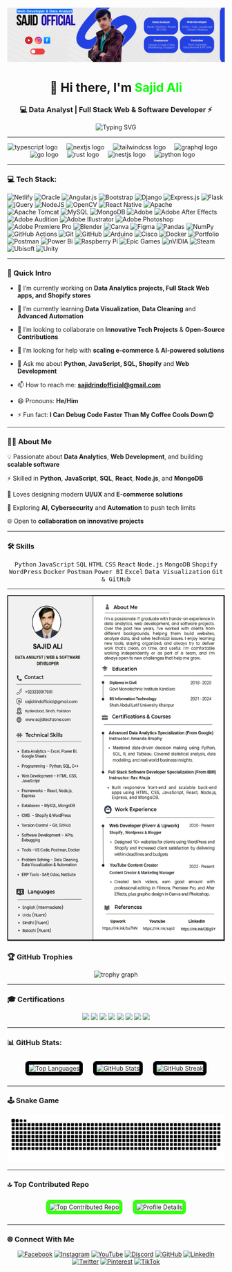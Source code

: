 ![logo](https://github.com/sajidexpertise/sajidexpertise/blob/main/Header%20Banner.png)
<!-- HEADER -->
<h1 align="center">👋 Hi there, I'm <span style="color:#00FF00;">Sajid Ali</span></h1>
<h3 align="center">💻 Data Analyst | Full Stack Web & Software Developer ⚡</h3>

<p align="center">
  <img src="https://readme-typing-svg.herokuapp.com?font=Fira+Code&weight=500&size=22&pause=1000&color=00FF00&center=true&vCenter=true&width=600&lines=Data+Analyst+%7C+Web+%26+Software+Developer;Full+Stack+Dev+%7C+React+%7C+Node.js+%7C+MongoDB;Python+%7C+SQL+%7C+C%2B%2B;Digital+Marketer+%7C+E-commerce+Specialist;Always+Learning+%26+Building+Cool+Stuff" alt="Typing SVG" />
</p>

---

<div align="center">
  <img src="https://skillicons.dev/icons?i=ts" height="60" alt="typescript logo"  />
  <img width="12" />
  <img src="https://skillicons.dev/icons?i=nextjs" height="60" alt="nextjs logo"  />
  <img width="12" />
  <img src="https://skillicons.dev/icons?i=tailwind" height="60" alt="tailwindcss logo"  />
  <img width="12" />
  <img src="https://skillicons.dev/icons?i=graphql" height="60" alt="graphql logo"  />
  <img width="12" />
  <img src="https://skillicons.dev/icons?i=go" height="60" alt="go logo"  />
  <img width="12" />
  <img src="https://skillicons.dev/icons?i=rust" height="60" alt="rust logo"  />
  <img width="12" />
  <img src="https://skillicons.dev/icons?i=nestjs" height="60" alt="nestjs logo"  />
  <img width="12" />
  <img src="https://skillicons.dev/icons?i=py" height="60" alt="python logo"  />
  <img width="12" />
</div>

---

### 💻 Tech Stack:
![Netlify](https://img.shields.io/badge/netlify-%23000000.svg?style=for-the-badge&logo=netlify&logoColor=#00C7B7) ![Oracle](https://img.shields.io/badge/Oracle-F80000?style=for-the-badge&logo=oracle&logoColor=white) ![Angular.js](https://img.shields.io/badge/angular.js-%23E23237.svg?style=for-the-badge&logo=angularjs&logoColor=white) ![Bootstrap](https://img.shields.io/badge/bootstrap-%238511FA.svg?style=for-the-badge&logo=bootstrap&logoColor=white) ![Django](https://img.shields.io/badge/django-%23092E20.svg?style=for-the-badge&logo=django&logoColor=white) ![Express.js](https://img.shields.io/badge/express.js-%23404d59.svg?style=for-the-badge&logo=express&logoColor=%2361DAFB) ![Flask](https://img.shields.io/badge/flask-%23000.svg?style=for-the-badge&logo=flask&logoColor=white) ![jQuery](https://img.shields.io/badge/jquery-%230769AD.svg?style=for-the-badge&logo=jquery&logoColor=white) ![NodeJS](https://img.shields.io/badge/node.js-6DA55F?style=for-the-badge&logo=node.js&logoColor=white) ![OpenCV](https://img.shields.io/badge/opencv-%23white.svg?style=for-the-badge&logo=opencv&logoColor=white) ![React Native](https://img.shields.io/badge/react_native-%2320232a.svg?style=for-the-badge&logo=react&logoColor=%2361DAFB) ![Apache](https://img.shields.io/badge/apache-%23D42029.svg?style=for-the-badge&logo=apache&logoColor=white) ![Apache Tomcat](https://img.shields.io/badge/apache%20tomcat-%23F8DC75.svg?style=for-the-badge&logo=apache-tomcat&logoColor=black) ![MySQL](https://img.shields.io/badge/mysql-4479A1.svg?style=for-the-badge&logo=mysql&logoColor=white) ![MongoDB](https://img.shields.io/badge/MongoDB-%234ea94b.svg?style=for-the-badge&logo=mongodb&logoColor=white) ![Adobe](https://img.shields.io/badge/adobe-%23FF0000.svg?style=for-the-badge&logo=adobe&logoColor=white) ![Adobe After Effects](https://img.shields.io/badge/Adobe%20After%20Effects-9999FF.svg?style=for-the-badge&logo=Adobe%20After%20Effects&logoColor=white) ![Adobe Audition](https://img.shields.io/badge/Adobe%20Audition-9999FF.svg?style=for-the-badge&logo=Adobe%20Audition&logoColor=white) ![Adobe Illustrator](https://img.shields.io/badge/adobe%20illustrator-%23FF9A00.svg?style=for-the-badge&logo=adobe%20illustrator&logoColor=white) ![Adobe Photoshop](https://img.shields.io/badge/adobe%20photoshop-%2331A8FF.svg?style=for-the-badge&logo=adobe%20photoshop&logoColor=white) ![Adobe Premiere Pro](https://img.shields.io/badge/Adobe%20Premiere%20Pro-9999FF.svg?style=for-the-badge&logo=Adobe%20Premiere%20Pro&logoColor=white) ![Blender](https://img.shields.io/badge/blender-%23F5792A.svg?style=for-the-badge&logo=blender&logoColor=white) ![Canva](https://img.shields.io/badge/Canva-%2300C4CC.svg?style=for-the-badge&logo=Canva&logoColor=white) ![Figma](https://img.shields.io/badge/figma-%23F24E1E.svg?style=for-the-badge&logo=figma&logoColor=white) ![Pandas](https://img.shields.io/badge/pandas-%23150458.svg?style=for-the-badge&logo=pandas&logoColor=white) ![NumPy](https://img.shields.io/badge/numpy-%23013243.svg?style=for-the-badge&logo=numpy&logoColor=white) ![GitHub Actions](https://img.shields.io/badge/github%20actions-%232671E5.svg?style=for-the-badge&logo=githubactions&logoColor=white) ![Git](https://img.shields.io/badge/git-%23F05033.svg?style=for-the-badge&logo=git&logoColor=white) ![GitHub](https://img.shields.io/badge/github-%23121011.svg?style=for-the-badge&logo=github&logoColor=white) ![Arduino](https://img.shields.io/badge/-Arduino-00979D?style=for-the-badge&logo=Arduino&logoColor=white) ![Cisco](https://img.shields.io/badge/cisco-%23049fd9.svg?style=for-the-badge&logo=cisco&logoColor=black) ![Docker](https://img.shields.io/badge/docker-%230db7ed.svg?style=for-the-badge&logo=docker&logoColor=white) ![Portfolio](https://img.shields.io/badge/Portfolio-%23000000.svg?style=for-the-badge&logo=firefox&logoColor=#FF7139) ![Postman](https://img.shields.io/badge/Postman-FF6C37?style=for-the-badge&logo=postman&logoColor=white) ![Power Bi](https://img.shields.io/badge/power_bi-F2C811?style=for-the-badge&logo=powerbi&logoColor=black) ![Raspberry Pi](https://img.shields.io/badge/-Raspberry_Pi-C51A4A?style=for-the-badge&logo=Raspberry-Pi) ![Epic Games](https://img.shields.io/badge/epicgames-%23313131.svg?style=for-the-badge&logo=epicgames&logoColor=white) ![nVIDIA](https://img.shields.io/badge/nVIDIA-%2376B900.svg?style=for-the-badge&logo=nVIDIA&logoColor=white) ![Steam](https://img.shields.io/badge/steam-%23000000.svg?style=for-the-badge&logo=steam&logoColor=white) ![Ubisoft](https://img.shields.io/badge/Ubisoft-%23F5F5F5.svg?style=for-the-badge&logo=Ubisoft&logoColor=black) ![Unity](https://img.shields.io/badge/unity-%23000000.svg?style=for-the-badge&logo=unity&logoColor=white)

---

### 👋 Quick Intro  

- 🔭 I’m currently working on **Data Analytics projects, Full Stack Web apps, and Shopify stores**
    
- 🌱 I’m currently learning **Data Visualization, Data Cleaning** and **Advanced Automation**
  
- 👯 I’m looking to collaborate on **Innovative Tech Projects** & **Open-Source Contributions**
  
- 🤔 I’m looking for help with **scaling e-commerce** & **AI-powered solutions**
  
- 💬 Ask me about **Python, JavaScript, SQL, Shopify** and **Web Development**
  
- 📫 How to reach me: **[sajidrindofficial@gmail.com](mailto:sajidrindofficial@gmail.com)**
  
- 😄 Pronouns: **He/Him**
  
- ⚡ Fun fact: **I Can Debug Code Faster Than My Coffee Cools Down😊**  

---

### 👨‍💻 About Me

💡 Passionate about **Data Analytics**, **Web Development**, and building **scalable software**  

⚡ Skilled in **Python**, **JavaScript**, **SQL**, **React**, **Node.js**, and **MongoDB**  

🎨 Loves designing modern **UI/UX** and **E-commerce solutions**  

🚀 Exploring **AI, Cybersecurity** and **Automation** to push tech limits  

🌐 Open to **collaboration on innovative projects**  

---

### 🛠 Skills
<p align="center">
  <kbd>Python</kbd> <kbd>JavaScript</kbd> <kbd>SQL</kbd> <kbd>HTML</kbd> <kbd>CSS</kbd> <kbd>React</kbd> <kbd>Node.js</kbd> <kbd>MongoDB</kbd> 
  <kbd>Shopify</kbd> <kbd>WordPress</kbd> <kbd>Docker</kbd> <kbd>Postman</kbd> <kbd>Power BI</kbd> <kbd>Excel</kbd> <kbd>Data Visualization</kbd> <kbd>Git & GitHub</kbd>
</p>

---

<img src="https://github.com/sajidexpertise/sajidexpertise/blob/main/Job%20Ready%20White%20CV_page-0001.jpg" alt="CV" width="600" height="800">

### 🏆 GitHub Trophies
<div align="center">
  <img src="https://github-profile-trophy.vercel.app?username=maurodesouza&theme=dracula&column=-1&row=1&margin-w=8&margin-h=8&no-bg=false&no-frame=false&order=4" height="150" alt="trophy graph"  />
</div>

---

### 🎓 Certifications
<p align="center">
  <a href="https://www.credly.com/badges/0f92e4d2-a771-44dc-bb1c-84faa2a1258f/public_url" target="_blank"><img src="https://images.credly.com/size/220x220/images/ec9c50a6-1253-4eec-a503-765dda21b6d5/image.png" height="70" /></a>
  <a href="https://www.credly.com/badges/40bb56f9-6161-4822-a33f-ebe53981ac1a/public_url" target="_blank"><img src="https://images.credly.com/size/340x340/images/f27f6292-ff4c-4809-9390-df028e93fc31/image.png" height="70" /></a>
  <a href="https://www.credly.com/badges/4e249491-23e2-4e45-b7fc-bd09007a681f/public_url" target="_blank"><img src="https://images.credly.com/size/680x680/images/9da91d2f-91b8-4c4d-91bd-effe06d61721/blob" height="70" /></a>
  <a href="https://www.credly.com/badges/f39e1cc4-b9c7-4c63-89c2-ea826a7058af/public_url" target="_blank"><img src="https://images.credly.com/size/680x680/images/0bf0f2da-a699-4c82-82e2-56dcf1f2e1c7/image.png" height="70" /></a>
  <a href="https://www.credly.com/badges/be8fd633-e7fb-4432-af98-02f3ecf559a3/public_url" target="_blank"><img src="https://images.credly.com/size/680x680/images/09490195-093b-4c9f-9f31-bdc434e66a23/Coursera_20Introduction_20to_20HTML_20CSS_20and_20JavaScript.png" height="70" /></a>
  <a href="https://www.credly.com/badges/25de65cd-27a6-4d00-a7d9-d85c719d110a/public_url" target="_blank"><img src="https://images.credly.com/size/680x680/images/34bc57a9-659c-4500-ac30-48d50b942478/image.png" height="70" /></a>
  <a href="https://www.credly.com/badges/24735700-d67a-4847-b08c-6da461e58e65/public_url" target="_blank"><img src="https://images.credly.com/size/680x680/images/b9c920bf-d696-4554-bfdb-828c973abd4d/image.png" height="70" /></a>
  <a href="https://www.credly.com/badges/0329db85-0b36-4359-b524-b588f1314500/public_url" target="_blank"><img src="https://images.credly.com/size/680x680/images/99ac9d76-89ad-42d9-abad-0b3167c4c566/image.png" height="70" /></a>
</p>

---

### 📊 GitHub Stats:

<p align="center">
  <img 
    src="https://github-readme-stats.vercel.app/api/top-langs/?username=sajidexpertise&theme=default&hide_border=false&include_all_commits=true&count_private=false&layout=compact" 
    height="120" 
    style="border: 8px solid black; border-radius: 8px; margin: 10px;" 
    alt="Top Languages" 
    />
  <img 
    src="https://github-readme-stats.vercel.app/api?username=sajidexpertise&theme=default&hide_border=false&include_all_commits=true&count_private=false" 
    height="120" 
    style="border: 8px solid black; border-radius: 8px; margin: 10px;" 
    alt="GitHub Stats" 
  />
  <img 
    src="https://nirzak-streak-stats.vercel.app/?user=sajidexpertise&theme=default&hide_border=false" 
    height="120" 
    style="border: 8px solid black; border-radius: 8px; margin: 10px;" 
    alt="GitHub Streak" 
</p>


---

### 🕹️ Snake Game

<picture>
  <source
    media="(prefers-color-scheme: dark)"
    srcset="https://raw.githubusercontent.com/platane/snk/output/github-contribution-grid-snake-dark.svg"
  />
  <source
    media="(prefers-color-scheme: dark)"
    srcset="https://raw.githubusercontent.com/platane/snk/output/github-contribution-grid-snake.svg"
  />
  <img
    alt="github contribution grid snake animation"
    src="https://raw.githubusercontent.com/platane/snk/output/github-contribution-grid-snake.svg"
  />
</picture>

---


### 🔝 Top Contributed Repo

<p align="center">
  <img 
    src="https://github-contributor-stats.vercel.app/api?username=sajidexpertise&limit=5&theme=dark&combine_all_yearly_contributions=true" 
    height="120" 
    style="border: 8px solid #39FF14; border-radius: 8px; margin: 10px;" 
    alt="Top Contributed Repo" 
  />
  <img 
    src="https://github-profile-summary-cards.vercel.app/api/cards/profile-details?username=sajidexpertise&theme=dark" 
    height="120" 
    style="border: 8px solid #39FF14; border-radius: 8px; margin:10px;" 
    alt="Profile Details" 
</p>


---

### 🌐 Connect With Me
<p align="center">
  <a href="https://www.facebook.com/sajidexpertise"><img src="https://img.icons8.com/color/48/facebook.png" alt="Facebook"/></a>
  <a href="https://instagram.com/sajidexpertise"><img src="https://img.icons8.com/color/48/instagram-new.png" alt="Instagram"/></a>
  <a href="https://youtube.com/@sajidexpertise"><img src="https://img.icons8.com/color/48/youtube-play.png" alt="YouTube"/></a>
  <a href="https://discord.com/users/1076402381388009534"><img src="https://img.icons8.com/color/48/discord.png" alt="Discord"/></a>
  <a href="https://github.com/sajidexpertise"><img src="https://img.icons8.com/ios-filled/50/github.png" alt="GitHub"/></a>
  <a href="https://www.linkedin.com/in/sajidexpertise"><img src="https://img.icons8.com/color/48/linkedin.png" alt="LinkedIn"/></a>
  <a href="https://x.com/sajidexpertise"><img src="https://img.icons8.com/color/48/twitter--v1.png" alt="Twitter"/></a>
  <a href="https://www.pinterest.com/sajidexpertise/"><img src="https://img.icons8.com/color/48/pinterest.png" alt="Pinterest"/></a>
  <a href="https://tiktok.com/@sajidexpertise"><img src="https://img.icons8.com/color/48/tiktok--v1.png" alt="TikTok"/></a>
</p>

